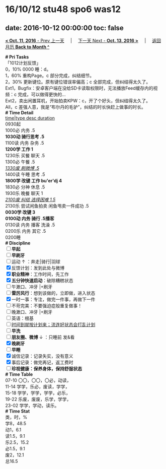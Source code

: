 # 16/10/12 stu48 spo6 was12

date: 2016-10-12 00:00:00
toc: false
---
[**< Oct. 11, 2016** - Prev 上一天](/lifelogs/2016/10/d11.md) &nbsp; &nbsp; | &nbsp; &nbsp; [下一天 Next - **Oct. 13, 2016 >**](/lifelogs/2016/10/d13.md) &nbsp; &nbsp; |  &nbsp; &nbsp; [返回月历 **Back to Month ^**](/lifelogs/2016/10/index.md)
<br/><div><b># Pri Tasks</b></div><div>「1012计划反馈」</div><div>0，10% 0000 睡：d。</div><div>1，60% 重构Page。c 部分完成，纠结细节。</div><div>2，30% 更新键位。原有键位错误率偏高；c 全部完成，但纠结得太久了。</div><div>Ext1，Bugfix：安卓客户端在没给SD卡读取权限时，无法播放Feed缓存内的视频：c 完成，可以做得更快的…</div><div>Ext2，卖出闲置耳机，开始拍卖KPW：c，开了个好头，但纠结得太久了。</div><div>All，c 差强人意，我是“布尔丹的毛驴”，纠结的时长快赶上做事的时长。</div><div><b># Time Detail</b></div><div><u>time|type desc duration</u></div><div>0930起</div><div>1000必 内务 .5</div><div><b>1030动 骑行思考 .5</b></div><div>1100读 内务 杂务 .5</div><div><b>1200学 工作 1</b></div><div>1230乐 买餐 聊天 .5</div><div>1300必 午餐 .5</div><div><u><i>1330废 刷微博 .5</i></u></div><div>1400读 午睡 思考 .5</div><div><b>1800学 改键 工作 bu'er'dj 4</b></div><div>1830必 分神 休息 .5</div><div>1930乐 晚餐 聊天 1</div><div><u><i>2100废 纠结 选择困难 1.5</i></u></div><div>2130乐 尝试闲鱼拍卖 闲鱼甩卖一件成功 .5</div><div><b>0030学 改键 3</b></div><div><b>0100动 内务 骑行 .5</b><b>播客</b></div><div>0130读 内务 播客 洗澡 .5</div><div>0200乐 内务 其它 .5</div><div>0200睡</div><div><b># Discipline</b></div><div><b><input type="checkbox"/></b><b>早起</b></div><div><input type="checkbox"/><b>早刷牙</b></div><div><input type="checkbox"/>运动 ↑ ：奔走|骑行|羽球</div><div><input checked="true" type="checkbox"/>反馈计划：发到此处与微博</div><div><input checked="true" type="checkbox"/><b>职业精神</b>：工作时间，先工作</div><div><input checked="true" type="checkbox"/><b>五分钟快速启动</b>：破除糟糕状态</div><div><input type="checkbox"/>午漱口、冲牙 |+刷牙</div><div><input type="checkbox"/><b>雷厉风行</b>：想到该做的，立即做，进入状态</div><div><input checked="true" type="checkbox"/>一时一事：专注，做完一件事，再做下一件</div><div><input type="checkbox"/>不苛完美：不要强迫症般重复做事！</div><div><input type="checkbox"/>晚漱口、冲牙 |+刷牙</div><div><input type="checkbox"/>英语：根基</div><div><u><input type="checkbox"/></u><u>时间到就按计划来；流连好状态会打乱计划</u></div><div><input type="checkbox"/><b>早洗</b></div><div><b><input type="checkbox"/></b><b>朋友圈、微博</b> ↓ ：只睡前 发&amp;看</div><div><b><input checked="true" type="checkbox"/></b><b>晚刷牙</b></div><div><input type="checkbox"/><b>早睡</b></div><div><input checked="true" type="checkbox"/>诚信记录：记录失实，没有意义</div><div><input checked="true" type="checkbox"/>事后记录：做完再记，返工费时</div><div><b><input type="checkbox"/></b><b>珍视健康：保养身体，保持舒服状态</b></div><div><b># Time Table</b></div><div>07-10 〇〇，〇〇，〇必，动读，</div><div>11-14 学学，乐必，废读，学学，</div><div>15-18 学学，学学，学学，必乐，</div><div>19-22 乐废，废废，乐学，学学，</div><div>23-02 学学，学动，读乐。</div><div><b># Time Stat</b></div><div>类，时，%</div><div>学8，48.5</div><div>动1，6.1</div><div>读1.5，9.1</div><div>乐2.5，15.2</div><div>必1.5，9.1</div><div>废2，12.1</div><div>总16.5</div>
